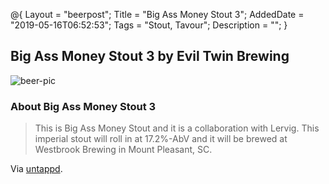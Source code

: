 @{
 Layout = "beerpost";
 Title = "Big Ass Money Stout 3";
 AddedDate = "2019-05-16T06:52:53";
 Tags = "Stout, Tavour";
 Description = "";
 }
 

## Big Ass Money Stout 3 by Evil Twin Brewing

![beer-pic]

### About Big Ass Money Stout 3

> This is Big Ass Money Stout and it is a collaboration with Lervig. This imperial stout will roll in at 17.2%-AbV and it will be brewed at Westbrook Brewing in Mount Pleasant, SC.

Via [untappd][untappd-url].

[untappd-url]: <https://untappd.com//b/evil-twin-brewing-big-ass-money-stout-3/2483638>
[beer-pic]: https://jasonpowley.com/assets/img/2019-05-16-big-ass-money-stout-3.jpeg "Big Ass Money Stout 3 by Evil Twin Brewing"
